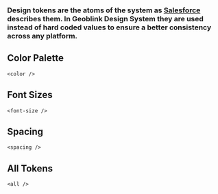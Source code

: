### Design tokens are the atoms of the system as [Salesforce](https://www.lightningdesignsystem.com/design-tokens/) describes them. In Geoblink Design System they are used instead of hard coded values to ensure a better consistency across any platform.

## Color Palette

```
<color />
```

## Font Sizes

```
<font-size />
```

## Spacing

```
<spacing />
```

## All Tokens

```
<all />
```
